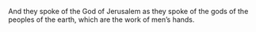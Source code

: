 And they spoke of the God of Jerusalem as they spoke of the gods of the peoples of the earth, which are the work of men’s hands.
